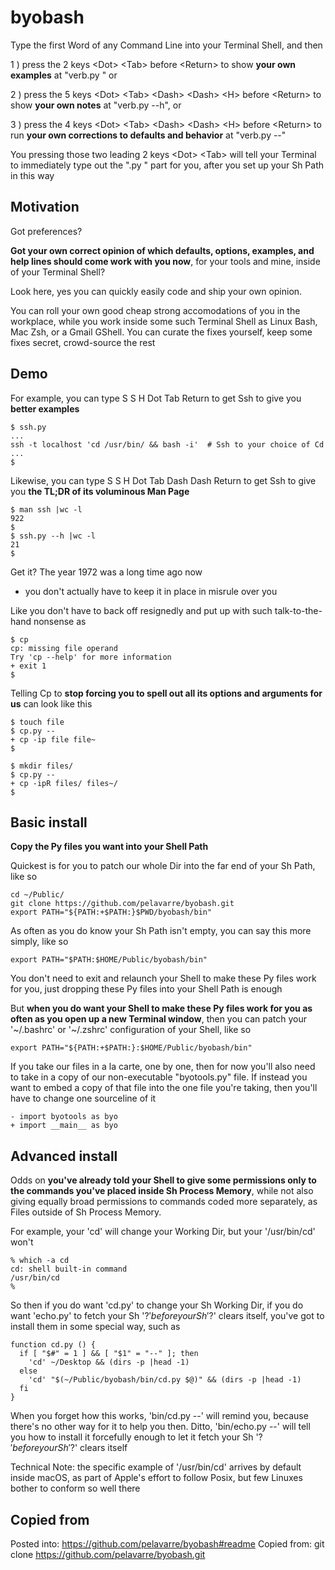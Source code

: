 # byobash

Type the first Word of any Command Line into your Terminal Shell, and then

1 ) press the 2 keys \<Dot\> \<Tab\> before \<Return\> to show **your own examples** at "verb.py " or

2 ) press the 5 keys \<Dot\> \<Tab\> \<Dash\> \<Dash\> \<H\> before \<Return\> to show **your own notes** at "verb.py --h", or

3 ) press the 4 keys \<Dot\> \<Tab\> \<Dash\> \<Dash\> \<H\> before \<Return\> to run **your own corrections to defaults and behavior** at "verb.py --"

You pressing those two leading 2 keys \<Dot\> \<Tab\> will tell your Terminal to immediately type out the ".py " part for you,
after you set up your Sh Path in this way

## Motivation

Got preferences?

**Got your own correct opinion of
which defaults, options, examples, and help lines
should come work with you now**, for your tools and mine, inside of your Terminal Shell?

Look here, yes you can quickly easily code and ship your own opinion.

You can roll your own good cheap strong accomodations of you in the workplace,
while you work inside some such Terminal Shell as Linux Bash, Mac Zsh, or a Gmail GShell.
You can curate the fixes yourself, keep some fixes secret, crowd-source the rest

## Demo

For example, you can type S S H Dot Tab Return
to get Ssh to give you **better examples**

    $ ssh.py
    ...
    ssh -t localhost 'cd /usr/bin/ && bash -i'  # Ssh to your choice of Cd
    ...
    $

Likewise, you can type S S H Dot Tab Dash Dash Return
to get Ssh to give you **the TL;DR of its voluminous Man Page**

    $ man ssh |wc -l
    922
    $
    $ ssh.py --h |wc -l
    21
    $

Get it?
The year 1972 was a long time ago now
- you don't actually have to keep it in place in misrule over you

Like you don't have to back off resignedly and
put up with such talk-to-the-hand nonsense as

    $ cp
    cp: missing file operand
    Try 'cp --help' for more information
    + exit 1
    $

Telling Cp to **stop forcing you to spell out all its options and arguments for us**
can look like this

    $ touch file
    $ cp.py --
    + cp -ip file file~
    $

    $ mkdir files/
    $ cp.py --
    + cp -ipR files/ files~/
    $

## Basic install

**Copy the Py files you want into your Shell Path**

Quickest is for you to patch our whole Dir into the far end of your Sh Path, like so

    cd ~/Public/
    git clone https://github.com/pelavarre/byobash.git
    export PATH="${PATH:+$PATH:}$PWD/byobash/bin"

As often as you do know your Sh Path isn't empty, you can say this more simply, like so

    export PATH="$PATH:$HOME/Public/byobash/bin"

You don't need to exit and relaunch your Shell to make these Py files work for you,
just dropping these Py files into your Shell Path is enough

But **when you do want your Shell to make these Py files work for you
as often as you open up a new Terminal window**,
then you can patch your '\~/.bashrc' or '\~/.zshrc' configuration of your Shell, like so

    export PATH="${PATH:+$PATH:}:$HOME/Public/byobash/bin"

If you take our files in a la carte, one by one, then for now you'll also need to take in a copy of our non-executable "byotools.py" file.
If instead you want to embed a copy of that file into the one file you're taking, then you'll have to change one sourceline of it

    - import byotools as byo
    + import __main__ as byo


## Advanced install

Odds on **you've already told your Shell to give some permissions
only to the commands you've placed inside Sh Process Memory**,
while not also giving equally broad permissions to
commands coded more separately, as Files outside of Sh Process Memory.

For example, your 'cd' will change your Working Dir, but your '/usr/bin/cd' won't

    % which -a cd
    cd: shell built-in command
    /usr/bin/cd
    %

So then
if you do want 'cd.py' to change your Sh Working Dir,
if you do want 'echo.py' to fetch your Sh '$?' before your Sh '$?' clears itself,
you've got to install them in some special way, such as

    function cd.py () {
      if [ "$#" = 1 ] && [ "$1" = "--" ]; then
        'cd' ~/Desktop && (dirs -p |head -1)
      else
        'cd' "$(~/Public/byobash/bin/cd.py $@)" && (dirs -p |head -1)
      fi
    }

When you forget how this works, 'bin/cd.py --' will remind you, because there's no other way for it to help you then.
Ditto, 'bin/echo.py --' will tell you how to install it forcefully enough to let it fetch your Sh '$?' before your Sh '$?' clears itself

Technical Note: the specific example of '/usr/bin/cd' arrives by default inside macOS, as part of Apple's effort to follow Posix, but few Linuxes bother to conform so well there

## Copied from

Posted into:  https://github.com/pelavarre/byobash#readme
Copied from:  git clone https://github.com/pelavarre/byobash.git
